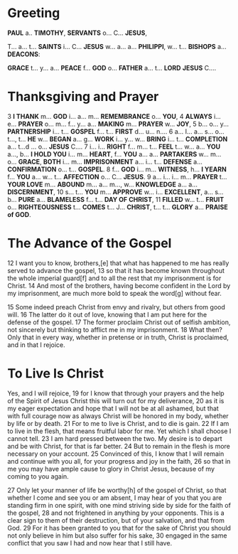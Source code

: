 # Greeting
**PAUL** a.. **TIMOTHY**, **SERVANTS** o... C... **JESUS**,

T... a... t... **SAINTS** i... C...  **JESUS** w... a... a... **PHILIPPI**, w... t... **BISHOPS** a... **DEACONS**:

**GRACE** t... y... a... **PEACE** f... **GOD** o... **FATHER** a... t... **LORD** **JESUS** C....

# Thanksgiving and Prayer
3 **I THANK** m... **GOD** i... a... m... **REMEMBRANCE** o... **YOU**, 4 **ALWAYS** i... e... **PRAYER** o... m... f... y... a... **MAKING** m... **PRAYER** w... **JOY**, 5 b... o... y... **PARTNERSHIP** i... t... **GOSPEL** f... t... **FIRST** d... u... n.... 6 a... I... a... s... o... t..., t... **HE** w... **BEGAN** a... g... **WORK** i... y... w... **BRING** i... t... **COMPLETION** a... t...d ... o... **JESUS** C.... 7 i... i... **RIGHT** f... m... t... **FEEL** t... w... a... **YOU** a..., b... **I HOLD YOU** i... m... **HEART**, f... **YOU** a... a... **PARTAKERS** w... m... o... **GRACE**, **BOTH** i... m... **IMPRISONMENT** a... i... t... **DEFENSE** a... **CONFIRMATION** o... t... **GOSPEL**. 8 f... **GOD** i... m... **WITNESS**, h... **I YEARN** f... **YOU** a... w... t... **AFFECTION** o... C... **JESUS**. 9 a... i... i... m... **PRAYER** t... **YOUR LOVE** m... **ABOUND** m... a... m..., w... **KNOWLEDGE** a... a... **DISCERNMENT**, 10 s... t... **YOU** m... **APPROVE** w... i... **EXCELLENT**, a... s... b... **PURE** a... **BLAMELESS** f... t... **DAY OF CHRIST**, 11 **FILLED** w... t... **FRUIT** o... **RIGHTEOUSNESS** t... **COMES** t... J... **CHRIST**, t... t... **GLORY** a... **PRAISE of GOD**.

# The Advance of the Gospel
12 I want you to know, brothers,[e] that what has happened to me has really served to advance the gospel, 13 so that it has become known throughout the whole imperial guard[f] and to all the rest that my imprisonment is for Christ. 14 And most of the brothers, having become confident in the Lord by my imprisonment, are much more bold to speak the word[g] without fear.

15 Some indeed preach Christ from envy and rivalry, but others from good will. 16 The latter do it out of love, knowing that I am put here for the defense of the gospel. 17 The former proclaim Christ out of selfish ambition, not sincerely but thinking to afflict me in my imprisonment. 18 What then? Only that in every way, whether in pretense or in truth, Christ is proclaimed, and in that I rejoice.

# To Live Is Christ
Yes, and I will rejoice, 19 for I know that through your prayers and the help of the Spirit of Jesus Christ this will turn out for my deliverance, 20 as it is my eager expectation and hope that I will not be at all ashamed, but that with full courage now as always Christ will be honored in my body, whether by life or by death. 21 For to me to live is Christ, and to die is gain. 22 If I am to live in the flesh, that means fruitful labor for me. Yet which I shall choose I cannot tell. 23 I am hard pressed between the two. My desire is to depart and be with Christ, for that is far better. 24 But to remain in the flesh is more necessary on your account. 25 Convinced of this, I know that I will remain and continue with you all, for your progress and joy in the faith, 26 so that in me you may have ample cause to glory in Christ Jesus, because of my coming to you again.

27 Only let your manner of life be worthy[h] of the gospel of Christ, so that whether I come and see you or am absent, I may hear of you that you are standing firm in one spirit, with one mind striving side by side for the faith of the gospel, 28 and not frightened in anything by your opponents. This is a clear sign to them of their destruction, but of your salvation, and that from God. 29 For it has been granted to you that for the sake of Christ you should not only believe in him but also suffer for his sake, 30 engaged in the same conflict that you saw I had and now hear that I still have.
